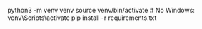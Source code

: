 python3 -m venv venv
source venv/bin/activate  # No Windows: venv\Scripts\activate
pip install -r requirements.txt
